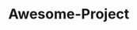 # Awesome-Project
<!-- Prop : adalah atribut dalam html --> 
<!-- (Prop readonly, can be modified) -->

<!-- state  : adalah data yang hanya bisa digunakan oleh satu komponen dan tidak dapat digunakan oleh komponen lain, dianalogikan seperti sebuah keluarga yang tedriri dari ayah ibu dan dua buah anak --> 
<!-- (state can be asynchronus and state can be modified use this.setState) -->

<!-- Analoginya adalah komponen adalah rumah dan props adalah kendaraan yang dapat mengiri makanan sedangkan state adalah keluarga yang ada dalam rumah(komponen) -->

<!-- Import memanggil komponen lain -->
<!-- EKspr Mengeluarkan komponen -->